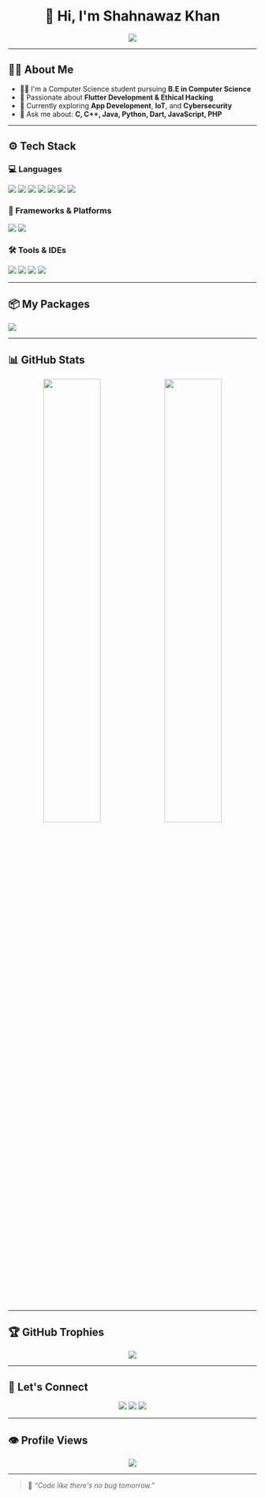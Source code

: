 <h1 align="center">👋 Hi, I'm Shahnawaz Khan</h1>

<p align="center">
  <a href="https://git.io/typing-svg">
    <img src="https://readme-typing-svg.herokuapp.com?font=Fira+Code&size=22&pause=1000&color=36BCF7&center=true&vCenter=true&width=500&lines=Flutter+%26+Ethical+Hacking+Enthusiast;CS+Student+%7C+Programmer+%7C+Tech+Lover;Always+Learning+New+Things!">
  </a>
</p>

---

## 🧑‍💻 About Me

- 👨‍🎓 I'm a Computer Science student pursuing **B.E in Computer Science**
- 👀 Passionate about **Flutter Development & Ethical Hacking**
- 🧠 Currently exploring **App Development**, **IoT**, and **Cybersecurity**
- 💬 Ask me about: **C, C++, Java, Python, Dart, JavaScript, PHP**

---

## ⚙️ Tech Stack

### 💻 Languages
<p>
  <img src="https://img.shields.io/badge/C-00599C?style=for-the-badge&logo=c&logoColor=white"/>
  <img src="https://img.shields.io/badge/C++-00599C?style=for-the-badge&logo=c%2B%2B&logoColor=white"/>
  <img src="https://img.shields.io/badge/Java-007396?style=for-the-badge&logo=java&logoColor=white"/>
  <img src="https://img.shields.io/badge/Python-3670A0?style=for-the-badge&logo=python&logoColor=white"/>
  <img src="https://img.shields.io/badge/JavaScript-F7DF1E?style=for-the-badge&logo=javascript&logoColor=black"/>
  <img src="https://img.shields.io/badge/PHP-777BB4?style=for-the-badge&logo=php&logoColor=white"/>
  <img src="https://img.shields.io/badge/Dart-0175C2?style=for-the-badge&logo=dart&logoColor=white"/>
</p>

### 🧩 Frameworks & Platforms
<p>
  <img src="https://img.shields.io/badge/Flutter-02569B?style=for-the-badge&logo=flutter&logoColor=white"/>
  <img src="https://img.shields.io/badge/Firebase-FFCA28?style=for-the-badge&logo=firebase&logoColor=black"/>
</p>

### 🛠 Tools & IDEs
<p>
  <img src="https://img.shields.io/badge/Android%20Studio-3DDC84?style=for-the-badge&logo=android-studio&logoColor=white"/>
  <img src="https://img.shields.io/badge/Postman-FF6C37?style=for-the-badge&logo=postman&logoColor=white"/>
  <img src="https://img.shields.io/badge/VSCode-007ACC?style=for-the-badge&logo=visual-studio-code&logoColor=white"/>
  <img src="https://img.shields.io/badge/Git-F05032?style=for-the-badge&logo=git&logoColor=white"/>
</p>

---

## 📦 My Packages

<p>
  <a href="https://pub.dev/my-packages" target="_blank">
    <img src="https://img.shields.io/badge/Pub.dev-My%20Packages-blue?style=for-the-badge&logo=dart&logoColor=white"/>
  </a>
</p>

---

## 📊 GitHub Stats

<p align="center">
  <img src="https://github-readme-stats.vercel.app/api?username=Shanu33&show_icons=true&theme=tokyonight" width="48%"/>
  <img src="https://github-readme-streak-stats.herokuapp.com/?user=Shanu33&theme=tokyonight" width="48%"/>
</p>

---

## 🏆 GitHub Trophies

<p align="center">
  <img src="https://github-profile-trophy.vercel.app/?username=Shanu33&theme=tokyonight&row=1&column=6"/>
</p>

---

## 🔗 Let's Connect

<p align="center">
  <a href="mailto:shahnawaz.sk230@gmail.com" target="_blank"><img src="https://img.shields.io/badge/Gmail-D14836?style=for-the-badge&logo=gmail&logoColor=white"/></a>
  <a href="https://www.linkedin.com/in/shahnawaz-khan-8194a61b2" target="_blank"><img src="https://img.shields.io/badge/LinkedIn-0077B5?style=for-the-badge&logo=linkedin&logoColor=white"/></a>
  <a href="https://bit.ly/ShahnawazWA" target="_blank"><img src="https://img.shields.io/badge/WhatsApp-25D366?style=for-the-badge&logo=whatsapp&logoColor=white"/></a>
</p>

---

## 👁️ Profile Views

<p align="center">
  <img src="https://komarev.com/ghpvc/?username=Shanu33&label=Profile%20Views&color=0e75b6&style=flat"/>
</p>

---

> 🧠 *“Code like there's no bug tomorrow.”*
